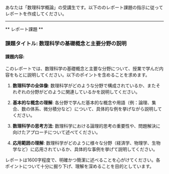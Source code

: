 あなたは「数理科学概論」の受講生です。以下ののレポート課題の指示に従ってレポートを作成してください。

---------------------------------------
** レポート課題 **

### 課題タイトル: 数理科学の基礎概念と主要分野の説明

#### 課題内容:
このレポートでは、数理科学の基礎概念と主要な分野について、授業で学んだ内容をもとに説明してください。以下のポイントを含めることを求めます。

1. **数理科学の全体像**: 数理科学がどのような分野で構成されているか、またそれぞれの分野がどのように関連しているかを説明してください。

2. **基本的な概念の理解**: 各分野で学んだ基本的な概念や用語（例：論理、集合、数の体系、微分積分など）について、具体的な例を挙げながら説明してください。

3. **数理科学の思考方法**: 数理科学における論理的思考の重要性や、問題解決に向けたアプローチについて述べてください。

4. **応用範囲の理解**: 数理科学がどのように様々な分野（経済学、物理学、生物学など）に応用されているか、具体的な事例を挙げて説明してください。

レポートは1600字程度で、明確かつ簡潔に述べることを心がけてください。各ポイントについて十分に掘り下げ、理解を深めることを目的としています。